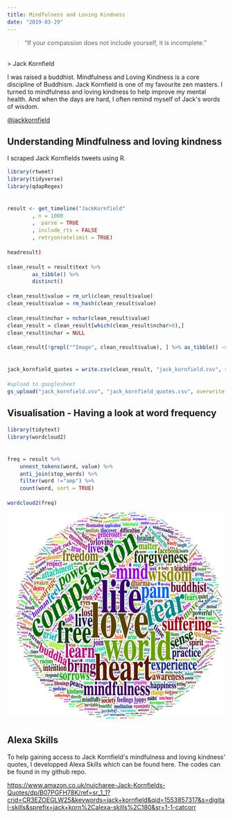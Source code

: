 ```yaml
---
title: Mindfulness and Loving Kindness
date: "2019-03-29"
---
```


> “If your compassion does not include yourself, it is incomplete.”
<br>
> Jack Kornfield

I was raised a buddhist. Mindfulness and Loving Kindness is a core discipline of Buddhism. 
Jack Kornfield is one of my favourite zen masters. I turned to mindfulness and loving kindness to help improve my mental health. And when the days are hard, I often remind myself of Jack's words of wisdom.

[@jackkornfield](https://twitter.com/jackkornfield)


## Understanding Mindfulness and loving kindness

I scraped Jack Kornfields tweets using R.

```r
library(rtweet)
library(tidyverse)
library(qdapRegex)


result <- get_timeline("JackKornfield"
        , n = 1000
        ,  parse = TRUE
        , include_rts = FALSE
        , retryonratelimit = TRUE) 

headresult)

clean_result = result$text %>% 
        as_tibble() %>% 
        distinct()

clean_result$value = rm_url(clean_result$value)
clean_result$value = rm_hash(clean_result$value)

clean_result$nchar = nchar(clean_result$value)
clean_result = clean_result[which(clean_result$nchar>0),]
clean_result$nchar = NULL

clean_result[!grepl("^Image", clean_result$value), ] %>% as_tibble() -> clean_result


jack_kornfield_quotes = write.csv(clean_result, "jack_kornfield.csv", row.names = F)

#upload to googlesheet
gs_upload("jack_kornfield.csv", "jack_kornfield_quotes.csv", overwrite = T)


```

## Visualisation - Having a look at word frequency

```r
library(tidytext)
library(wordcloud2)


freq = result %>% 
    unnest_tokens(word, value) %>% 
    anti_join(stop_words) %>% 
    filter(word !="amp") %>%
    count(word, sort = TRUE)  

wordcloud2(freq)
```
<p>
  <img src="./wc.png" alt="Loving Kindness" width="640", height = "480">
</p>

## Alexa Skills

To help gaining access to Jack Kornfield's mindfulness and loving kindness' quotes, I developped Alexa Skills which can be found here. The codes can be found in my github repo.

https://www.amazon.co.uk/nujcharee-Jack-Kornfields-Quotes/dp/B07PGFH78K/ref=sr_1_1?crid=CR3EZOEGLW25&keywords=jack+kornfield&qid=1553857317&s=digital-skills&sprefix=jack+korn%2Calexa-skills%2C180&sr=1-1-catcorr

